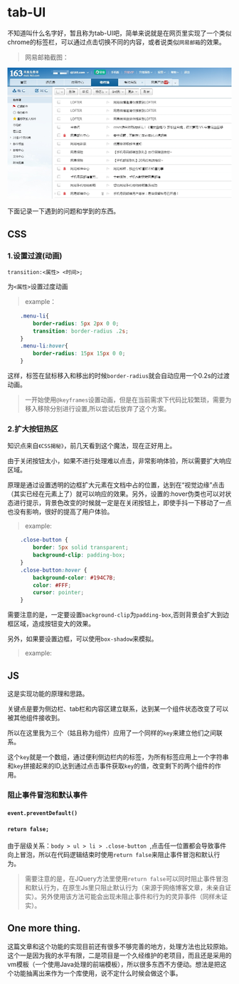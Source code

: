 # tab-UI

不知道叫什么名字好，暂且称为tab-UI吧，简单来说就是在网页里实现了一个类似chrome的标签栏，可以通过点击切换不同的内容，或者说类似`网易邮箱`的效果。
> 网易邮箱截图：

![](../pics/neteaseMail.jpg)

下面记录一下遇到的问题和学到的东西。

## CSS

### 1.设置过渡(动画)

`transition:<属性> <时间>;`

为`<属性>`设置过度动画

> example：

```css
    .menu-li{
        border-radius: 5px 2px 0 0;
        transition: border-radius .2s;
    }
    .menu-li:hover{
        border-radius: 15px 15px 0 0;
    }
```

这样，标签在鼠标移入和移出的时候`border-radius`就会自动应用一个0.2s的过渡动画。

> 一开始使用`@keyframes`设置动画，但是在当前需求下代码比较繁琐，需要为移入移除分别进行设置,所以尝试后放弃了这个方案。

### 2.扩大按钮热区

知识点来自`《CSS揭秘》`，前几天看到这个魔法，现在正好用上。

由于关闭按钮太小，如果不进行处理难以点击，非常影响体验，所以需要扩大响应区域。

原理是通过设置透明的边框扩大元素在文档中占的位置，达到在“视觉边缘”点击（其实已经在元素上了）就可以响应的效果。另外，设置的:hover伪类也可以对状态进行提示，背景色改变的时候就一定是在关闭按钮上，即使手抖一下移动了一点也没有影响，很好的提高了用户体验。


> example:

```css
    .close-button {
        border: 5px solid transparent;
        background-clip: padding-box;
    }
    .close-button:hover {
        background-color: #194C7B;
        color: #FFF;
        cursor: pointer;
    }
```

需要注意的是，一定要设置`background-clip`为`padding-box`,否则背景会扩大到边框区域，造成按钮变大的效果。

另外，如果要设置边框，可以使用`box-shadow`来模拟。

> example:

## JS

这是实现功能的原理和思路。

关键点是要为侧边栏、tab栏和内容区建立联系，达到某一个组件状态改变了可以被其他组件接收到。

所以在这里我为三个（姑且称为组件）应用了一个同样的`key`来建立他们之间联系。

这个`key`就是一个数组，通过便利侧边栏内的标签，为所有标签应用上一个字符串和`key`拼接起来的ID,达到通过点击事件获取`key`的值，改变剩下的两个组件的作用。


### 阻止事件冒泡和默认事件

#### `event.preventDefault()`

#### `return false;`

由于层级关系：`body > ul > li > .close-button `,点击任一位置都会导致事件向上冒泡，所以在代码逻辑结束时使用`return false`来阻止事件冒泡和默认行为。
>需要注意的是，在JQuery方法里使用`return false`可以同时阻止事件冒泡和默认行为，在原生Js里只阻止默认行为（来源于网络博客文章，未亲自证实）。另外使用该方法可能会出现未阻止事件和行为的灵异事件（同样未证实）。

## One more thing.

这篇文章和这个功能的实现目前还有很多不够完善的地方，处理方法也比较原始。这个一是因为我的水平有限，二是项目是一个久经维护的老项目，而且还是采用的vm模板（一个使用Java处理的前端模板），所以很多东西不方便动。想法是把这个功能抽离出来作为一个库使用，说不定什么时候会做这个事。
